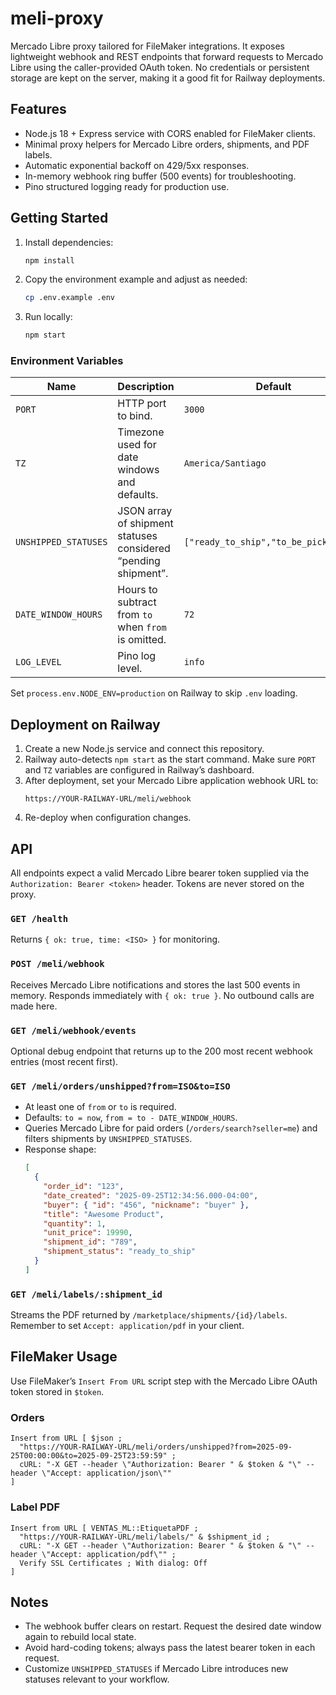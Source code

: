 # meli-proxy

Mercado Libre proxy tailored for FileMaker integrations. It exposes lightweight webhook and REST endpoints that forward requests to Mercado Libre using the caller-provided OAuth token. No credentials or persistent storage are kept on the server, making it a good fit for Railway deployments.

## Features

- Node.js 18 + Express service with CORS enabled for FileMaker clients.
- Minimal proxy helpers for Mercado Libre orders, shipments, and PDF labels.
- Automatic exponential backoff on 429/5xx responses.
- In-memory webhook ring buffer (500 events) for troubleshooting.
- Pino structured logging ready for production use.

## Getting Started

1. Install dependencies:
   ```bash
   npm install
   ```
2. Copy the environment example and adjust as needed:
   ```bash
   cp .env.example .env
   ```
3. Run locally:
   ```bash
   npm start
   ```

### Environment Variables

| Name | Description | Default |
| ---- | ----------- | ------- |
| `PORT` | HTTP port to bind. | `3000` |
| `TZ` | Timezone used for date windows and defaults. | `America/Santiago` |
| `UNSHIPPED_STATUSES` | JSON array of shipment statuses considered “pending shipment”. | `["ready_to_ship","to_be_picked_up"]` |
| `DATE_WINDOW_HOURS` | Hours to subtract from `to` when `from` is omitted. | `72` |
| `LOG_LEVEL` | Pino log level. | `info` |

Set `process.env.NODE_ENV=production` on Railway to skip `.env` loading.

## Deployment on Railway

1. Create a new Node.js service and connect this repository.
2. Railway auto-detects `npm start` as the start command. Make sure `PORT` and `TZ` variables are configured in Railway’s dashboard.
3. After deployment, set your Mercado Libre application webhook URL to:
   ```
   https://YOUR-RAILWAY-URL/meli/webhook
   ```
4. Re-deploy when configuration changes.

## API

All endpoints expect a valid Mercado Libre bearer token supplied via the `Authorization: Bearer <token>` header. Tokens are never stored on the proxy.

### `GET /health`
Returns `{ ok: true, time: <ISO> }` for monitoring.

### `POST /meli/webhook`
Receives Mercado Libre notifications and stores the last 500 events in memory. Responds immediately with `{ ok: true }`. No outbound calls are made here.

### `GET /meli/webhook/events`
Optional debug endpoint that returns up to the 200 most recent webhook entries (most recent first).

### `GET /meli/orders/unshipped?from=ISO&to=ISO`
- At least one of `from` or `to` is required.
- Defaults: `to = now`, `from = to - DATE_WINDOW_HOURS`.
- Queries Mercado Libre for paid orders (`/orders/search?seller=me`) and filters shipments by `UNSHIPPED_STATUSES`.
- Response shape:
  ```json
  [
    {
      "order_id": "123",
      "date_created": "2025-09-25T12:34:56.000-04:00",
      "buyer": { "id": "456", "nickname": "buyer" },
      "title": "Awesome Product",
      "quantity": 1,
      "unit_price": 19990,
      "shipment_id": "789",
      "shipment_status": "ready_to_ship"
    }
  ]
  ```

### `GET /meli/labels/:shipment_id`
Streams the PDF returned by `/marketplace/shipments/{id}/labels`. Remember to set `Accept: application/pdf` in your client.

## FileMaker Usage

Use FileMaker’s `Insert From URL` script step with the Mercado Libre OAuth token stored in `$token`.

### Orders
```
Insert from URL [ $json ;
  "https://YOUR-RAILWAY-URL/meli/orders/unshipped?from=2025-09-25T00:00:00&to=2025-09-25T23:59:59" ;
  cURL: "-X GET --header \"Authorization: Bearer " & $token & "\" --header \"Accept: application/json\""
]
```

### Label PDF
```
Insert from URL [ VENTAS_ML::EtiquetaPDF ;
  "https://YOUR-RAILWAY-URL/meli/labels/" & $shipment_id ;
  cURL: "-X GET --header \"Authorization: Bearer " & $token & "\" --header \"Accept: application/pdf\"" ;
  Verify SSL Certificates ; With dialog: Off
]
```

## Notes

- The webhook buffer clears on restart. Request the desired date window again to rebuild local state.
- Avoid hard-coding tokens; always pass the latest bearer token in each request.
- Customize `UNSHIPPED_STATUSES` if Mercado Libre introduces new statuses relevant to your workflow.
